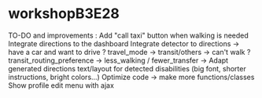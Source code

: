# workshopB3E28

TO-DO and improvements : 
Add "call taxi" button when walking is needed
Integrate directions to the dashboard
Integrate detector to directions 
    -> have a car and want to drive ? travel_mode -> transit/others 
    -> can't walk ? transit_routing_preference -> less_walking / fewer_transfer
    -> Adapt generated directions text/layout for detected disabilities (big font, shorter instructions, bright colors...)
Optimize code -> make more functions/classes
Show profile edit menu with ajax
